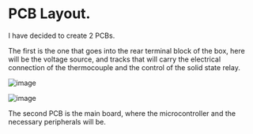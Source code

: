 # PCB Layout.

I have decided to create 2 PCBs.

The first is the one that goes into the rear terminal block of the box, here will be the voltage source, and tracks that will carry the electrical connection of the thermocouple and the control of the solid state relay.

![image](https://github.com/user-attachments/assets/3f11512b-1b2e-4cd4-b3ef-bf23cae1972c)

![image](https://github.com/user-attachments/assets/a1d7ac1f-9470-4a57-95cf-fd3a3ddc897b)

The second PCB is the main board, where the microcontroller and the necessary peripherals will be.


